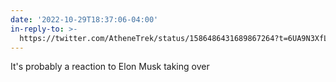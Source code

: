 ```yaml
---
date: '2022-10-29T18:37:06-04:00'
in-reply-to: >-
  https://twitter.com/AtheneTrek/status/1586486431689867264?t=6UA9N3XfL6xE1NetlLYYtw&s=19
---
```


It's probably a reaction to Elon Musk taking over
